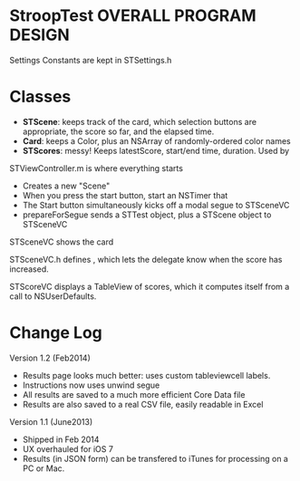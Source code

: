 # StroopTest OVERALL PROGRAM DESIGN

Settings Constants are kept in STSettings.h

# Classes

* __STScene__: keeps track of the card, which selection buttons are appropriate, the score so far, and the elapsed time.
* __Card__: keeps a Color, plus an NSArray of randomly-ordered color names
* __STScores__: messy! Keeps latestScore, start/end time, duration.  Used by


STViewController.m is where everything starts

* Creates a new "Scene"
* When you press the start button, start an NSTimer that 
* The Start button simultaneously kicks off a modal segue to STSceneVC
* prepareForSegue sends a STTest object, plus a STScene object to STSceneVC

STSceneVC shows the card

STSceneVC.h defines <STSceneProtocol>, which lets the delegate know when the score has increased.

STScoreVC displays a TableView of scores, which it computes itself from a call to NSUserDefaults.




# Change Log
Version 1.2 (Feb2014)

* Results page looks much better: uses custom tableviewcell labels.
* Instructions now uses unwind segue
* All results are saved to a much more efficient Core Data file
* Results are also saved to a real CSV file, easily readable in Excel




Version 1.1 (June2013)
* Shipped in Feb 2014
* UX overhauled for iOS 7
* Results (in JSON form) can be transfered to iTunes for processing on a PC or Mac.







